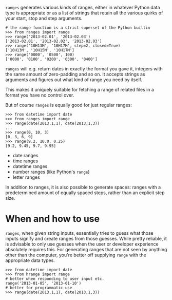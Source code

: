 `ranges` generates various kinds of ranges, either in whatever Python data type is appropriate or as a list of strings that retain all the various quirks of your start, stop and step arguments.

    # the range function is a strict superset of the Python builtin
    >>> from ranges import range
    >>> range('2013-02.01', '2013-02.03')
    ['2013-02.01', '2013-02.02', '2013-02.03']
    >>> range('10H13M', '10H17M', step=2, closed=True)
    ['10H13M', '10H15M', '10H17M']
    >>> range('0000', '0500', 100)
    ['0000', '0100', '0200', '0300', '0400']

`ranges` will e.g. return dates in exactly the format you gave it, integers with the same amount of zero-padding and so on. It accepts strings as arguments and figures out what kind of range you need by itself.

This makes it uniquely suitable for fetching a range of related files in a format you have no control over.

But of course `ranges` is equally good for just regular ranges:

    >>> from datetime import date
    >>> from ranges import range
    >>> range(date(2013,1,1), date(2013,1,3))
    ...
    >>> range(0, 10, 3)
    [0, 3, 6, 9]
    >>> range(9.2, 10.0, 0.25)
    [9.2, 9.45, 9.7, 9.95]

* date ranges
* time ranges
* datetime ranges
* number ranges (like Python's `range`)
* letter ranges

In addition to ranges, it is also possible to generate spaces: ranges with a
predetermined amount of equally spaced steps, rather than an explicit step size.

When and how to use
===================

`ranges`, when given string inputs, essentially tries to guess what those inputs signify and create ranges from those guesses. While pretty reliable, it is advisable to only use guesses when the user or developer experience absolutely requires this. For generating ranges that are not seen by anything other than the computer, you're better off supplying `range` with the appropriate data types.

    >>> from datetime import date
    >>> from hrange import range
    # better when responding to user input etc.
    range('2013-01-05', '2013-01-10')
    # better for programmatic use
    >>> range(date(2013,1,1), date(2013,1,3))
